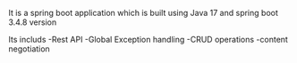It is a spring boot application which is built using Java 17 and spring boot 3.4.8 version

Its includs 
-Rest API
-Global Exception handling
-CRUD operations
-content negotiation
